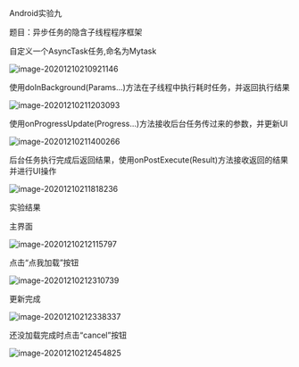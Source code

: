 Android实验九

题目：异步任务的隐含子线程程序框架 

 自定义一个AsyncTask任务,命名为Mytask

![image-20201210210921146](imageLab_9/image-20201210210921146.png)

使用doInBackground(Params...)方法在子线程中执行耗时任务，并返回执行结果

![image-20201210211203093](imageLab_9/image-20201210211203093.png)

使用onProgressUpdate(Progress...)方法接收后台任务传过来的参数，并更新UI

![image-20201210211400266](imageLab_9/image-20201210211400266.png)

后台任务执行完成后返回结果，使用onPostExecute(Result)方法接收返回的结果并进行UI操作

![image-20201210211818236](imageLab_9/image-20201210211818236.png)

实验结果

主界面

![image-20201210212115797](imageLab_9/image-20201210212115797.png)

点击“点我加载”按钮

![image-20201210212310739](imageLab_9/image-20201210212310739.png)

更新完成

![image-20201210212338337](imageLab_9/image-20201210212338337.png)

还没加载完成时点击“cancel”按钮

![image-20201210212454825](imageLab_9/image-20201210212454825.png)

​    